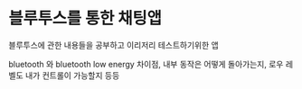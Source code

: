 # 블루투스를 통한 채팅앱

블루투스에 관한 내용들을 공부하고 이리저리 테스트하기위한 앱

bluetooth 와 bluetooth low energy 차이점,
내부 동작은 어떻게 돌아가는지,
로우 레벨도 내가 컨트롤이 가능할지 등등

